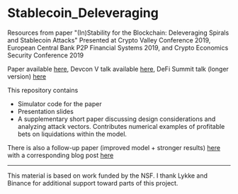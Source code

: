 # Stablecoin_Deleveraging
Resources from paper "(In)Stability for the Blockchain: Deleveraging Spirals and Stablecoin Attacks"
Presented at Crypto Valley Conference 2019, European Central Bank P2P Financial Systems 2019, and Crypto Economics Security Conference 2019


Paper available [here](https://arxiv.org/abs/1906.02152),
Devcon V talk available [here](https://www.youtube.com/watch?v=qOi50UtxL7A),
DeFi Summit talk (longer version) [here](https://www.youtube.com/watch?v=NxpsHA_5Lr4)


This repository contains
- Simulator code for the paper
- Presentation slides
- A supplementary short paper discussing design considerations and analyzing attack vectors. Contributes numerical examples of profitable bets on liquidations within the model.


There is also a follow-up paper (improved model + stronger results) [here](https://arxiv.org/abs/2004.01304) with a corresponding blog post [here](https://medium.com/coinmonks/insights-from-modeling-stablecoins-a30e732aef1b)


---
This material is based on work funded by the NSF. I thank Lykke and Binance for additional support toward parts of this project.